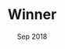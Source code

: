 ---
title: Winner
organization: Science Quiz of the KAIST–POSTECH Science War
date: Sep 2018
weight: 80
_build:
  render: false
  list: true
---